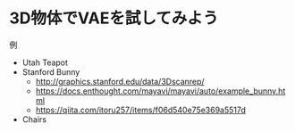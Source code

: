 # 3D物体でVAEを試してみよう

例
- Utah Teapot
- Stanford Bunny
  * http://graphics.stanford.edu/data/3Dscanrep/
  * https://docs.enthought.com/mayavi/mayavi/auto/example_bunny.html
  * https://qiita.com/itoru257/items/f06d540e75e369a5517d
- Chairs
